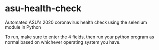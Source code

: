 # asu-health-check
Automated ASU's 2020 coronavirus health check using the selenium module in Python 

To run, make sure to enter the 4 fields, then run your python program as normal based on whichever operating system you have.
